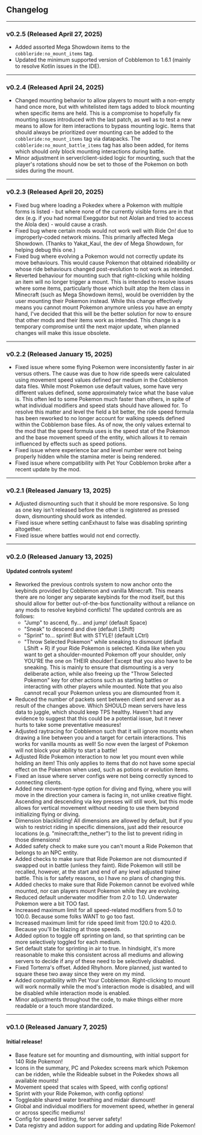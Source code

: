## Changelog

***

### v0.2.5 (Released April 27, 2025)

- Added assorted Mega Showdown items to the `cobbleride:no_mount_items` tag.
- Updated the minimum supported version of Cobblemon to 1.6.1 (mainly to resolve Kotlin issues in the IDE).

***

### v0.2.4 (Released April 24, 2025)

- Changed mounting behavior to allow players to mount with a non-empty hand once more, but with whitelisted item tags
  added to block mounting when specific items are held. This is a compromise to hopefully fix mounting issues introduced
  with the last patch, as well as to test a new means to allow for item interactions to bypass mounting logic. Items
  that should always be prioritized over mounting can be added to the `cobbleride:no_mount_items` tag via datapacks. The
  `cobbleride:no_mount_battle_items` tag has also been added, for items which should only block mounting interactions
  during battle.
- Minor adjustment in server/client-sided logic for mounting, such that the player's rotations should now be set to
  those of the Pokemon on both sides during the mount.

***

### v0.2.3 (Released April 20, 2025)

- Fixed bug where loading a Pokedex where a Pokemon with multiple forms is listed - but where none of the currently
  visible forms are in that dex (e.g. if you had normal Exeggutor but not Alolan and tried to access the Alola dex) -
  would cause a crash.
- Fixed bug where certain mods would not work well with Ride On! due to improperly-coded network mixins. This primarily
  affected Mega Showdown. (Thanks to Yakat_Kaul, the dev of Mega Showdown, for helping debug this one.)
- Fixed bug where evolving a Pokemon would not correctly update its move behaviours. This would cause Pokemon that
  obtained rideability or whose ride behaviours changed post-evolution to not work as intended.
- Reverted behaviour for mounting such that right-clicking while holding an item will no longer trigger a mount. This is
  intended to resolve issues where some items, particularly those which built atop the Item class in Minecraft (such as
  Mega Showdown items), would be overridden by the user mounting their Pokemon instead. While this change effectively
  means you cannot mount Pokemon anymore unless you have an empty hand, I've decided that this will be the better
  solution for now to ensure that other mods and their items work as intended. This change is a temporary compromise
  until the next major update, when planned changes will make this issue obsolete.

***

### v0.2.2 (Released January 15, 2025)

- Fixed issue where some flying Pokemon were inconsistently faster in air versus others. The cause was due to how ride
  speeds were calculated using movement speed values defined per medium in the Cobblemon data files. While most Pokemon
  use default values, some have very different values defined, some approximately twice what the base value is. This
  often led to some Pokemon much faster than others, in spite of what individual modifiers and speed stats should have
  allowed for. To resolve this matter and level the field a bit better, the ride speed formula has been reworked to no
  longer account for walking speeds defined within the Cobblemon base files. As of now, the only values external to the
  mod that the speed formula uses is the speed stat of the Pokemon and the base movement speed of the entity, which
  allows it to remain influenced by effects such as speed potions.
- Fixed issue where experience bar and level number were not being properly hidden while the stamina meter is being
  rendered.
- Fixed issue where compatibility with Pet Your Cobblemon broke after a recent update by the mod.

***

### v0.2.1 (Released January 13, 2025)

- Adjusted dismounting such that it should be more responsive. So long as one key isn't released before the other is
  registered as pressed down, dismounting should work as intended.
- Fixed issue where setting canExhaust to false was disabling sprinting altogether.
- Fixed issue where battles would not end correctly.

***

### v0.2.0 (Released January 13, 2025)

#### Updated controls system!

- Reworked the previous controls system to now anchor onto the keybinds provided by Cobblemon and vanilla Minecraft.
  This means there are no longer any separate keybinds for the mod itself, but this should allow for better
  out-of-the-box functionality without a reliance on any mods to resolve keybind conflicts! The updated controls are as
  follows:
    - "Jump" to ascend, fly... and jump! (default Space)
    - "Sneak" to descend and dive (default LShift)
    - "Sprint" to... sprint! But with STYLE! (default LCtrl)
    - "Throw Selected Pokemon" while sneaking to dismount (default LShift + R) if your Ride Pokemon is selected. Kinda
      like when you want to get a shoulder-mounted Pokemon off your shoulder, only YOU'RE the one on THEIR shoulder!
      Except that you also have to be sneaking. This is mainly to ensure that dismounting is a very deliberate action,
      while also freeing up the "Throw Selected Pokemon" key for other actions such as starting battles or interacting
      with other players while mounted. Note that you also cannot recall your Pokemon unless you are dismounted from it.
- Reduced the number of packets sent between client and server as a result of the changes above. Which SHOULD mean
  servers have less data to juggle, which should keep TPS healthy. Haven't had any evidence to suggest that this could
  be a potential issue, but it never hurts to take some preventative measures!
- Adjusted raytracing for Cobblemon such that it will ignore mounts when drawing a line between you and a target for
  certain interactions. This works for vanilla mounts as well! So now even the largest of Pokemon will not block your
  ability to start a battle!
- Adjusted Ride Pokemon interaction to now let you mount even while holding an item! This only applies to items that do
  not have some special effect on the Pokemon when used, such as potions or evolution items.
- Fixed an issue where server configs were not being correctly synced to connecting clients.
- Added new movement-type option for diving and flying, where you will move in the direction your camera is facing in,
  not unlike creative flight. Ascending and descending via key presses will still work, but this mode allows for
  vertical movement without needing to use them beyond initializing flying or diving.
- Dimension blacklisting! All dimensions are allowed by default, but if you wish to restrict riding in specific
  dimensions, just add their resource locations (e.g. "minecraft:the_nether") to the list to prevent riding in those
  dimensions!
- Added safety check to make sure you can't mount a Ride Pokemon that belongs to an NPC entity.
- Added checks to make sure that Ride Pokemon are not dismounted if swapped out in battle (unless they faint). Ride
  Pokemon will still be recalled, however, at the start and end of any level adjusted trainer battle. This is for safety
  reasons, so I have no plans of changing this.
- Added checks to make sure that Ride Pokemon cannot be evolved while mounted, nor can players mount Pokemon while they
  are evolving.
- Reduced default underwater modifier from 2.0 to 1.0. Underwater Pokemon were a bit TOO fast.
- Increased maximum limit for all speed-related modifiers from 5.0 to 100.0. Because some folks WANT to go too fast.
- Increased maximum limit for ride speed limit from 120.0 to 420.0. Because you'll be blazing at those speeds.
- Added option to toggle off sprinting on land, so that sprinting can be more selectively toggled for each medium.
- Set default state for sprinting in air to true. In hindsight, it's more reasonable to make this consistent across all
  mediums and allowing servers to decide if any of these need to be selectively disabled.
- Fixed Torterra's offset. Added Rhyhorn. More planned, just wanted to square these two away since they were on my mind.
- Added compatibility with Pet Your Cobblemon. Right-clicking to mount will work normally while the mod's interaction
  mode is disabled, and will be disabled while interaction mode is enabled.
- Minor adjustments throughout the code, to make things either more readable or a touch more standardized.

***

### v0.1.0 (Released January 7, 2025)

#### Initial release!

- Base feature set for mounting and dismounting, with initial support for 140 Ride Pokemon!
- Icons in the summary, PC and Pokedex screens mark which Pokemon can be ridden, while the Rideable subset in the
  Pokedex shows all available mounts!
- Movement speed that scales with Speed, with config options!
- Sprint with your Ride Pokemon, with config options!
- Toggleable shared water breathing and midair dismount!
- Global and individual modifiers for movement speed, whether in general or across specific mediums!
- Config for speed limiting, for server safety!
- Data registry and addon support for adding and updating Ride Pokemon!